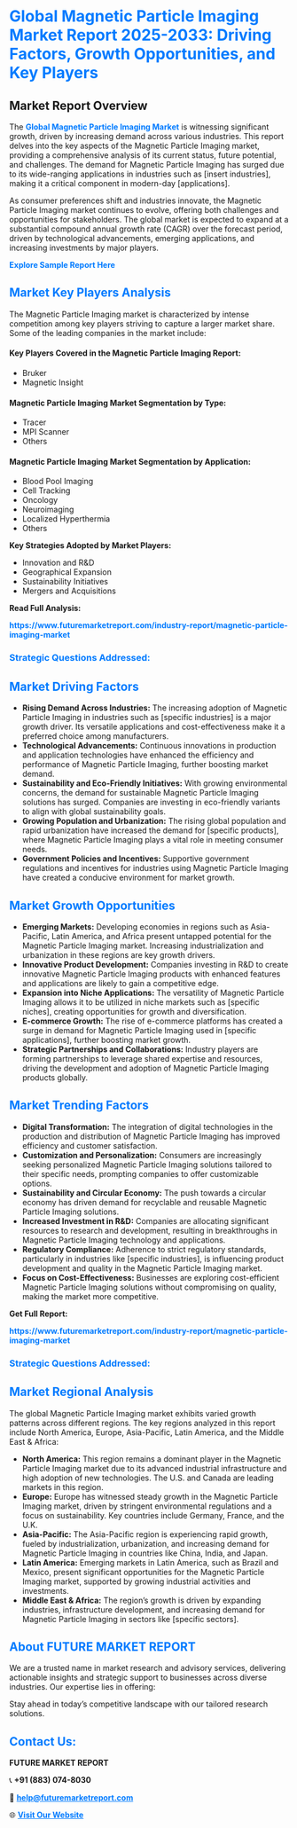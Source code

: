 <h1 style="color: #007BFF;">Global Magnetic Particle Imaging Market Report 2025-2033: Driving Factors, Growth Opportunities, and Key Players</h1>

<section id="overview">
<h2>Market Report Overview</h2>
<p>The <a href="https://www.futuremarketreport.com/industry-report/magnetic-particle-imaging-market" style="color: #007BFF; text-decoration: none;"><strong>Global Magnetic Particle Imaging Market</strong></a> is witnessing significant growth, driven by increasing demand across various industries. This report delves into the key aspects of the Magnetic Particle Imaging market, providing a comprehensive analysis of its current status, future potential, and challenges. The demand for Magnetic Particle Imaging has surged due to its wide-ranging applications in industries such as [insert industries], making it a critical component in modern-day [applications].</p>
<p>As consumer preferences shift and industries innovate, the Magnetic Particle Imaging market continues to evolve, offering both challenges and opportunities for stakeholders. The global market is expected to expand at a substantial compound annual growth rate (CAGR) over the forecast period, driven by technological advancements, emerging applications, and increasing investments by major players.</p>
</section>

<section id="overview">
<p><a href="https://www.futuremarketreport.com/request-sample/reportId=51935" style="color: #007BFF; text-decoration: none;"><strong>Explore Sample Report Here</strong></a></p>
</section>

<section id="key-players">
<h2 style="color: #007BFF;">Market Key Players Analysis</h2>
<p>The Magnetic Particle Imaging market is characterized by intense competition among key players striving to capture a larger market share. Some of the leading companies in the market include:</p>
<h4>Key Players Covered in the Magnetic Particle Imaging Report:</h4>
<ul><li>Bruker</li><li>Magnetic Insight</li></ul>
<h4>Magnetic Particle Imaging Market Segmentation by Type:</h4>
<ul><li>Tracer</li><li>MPI Scanner</li><li>Others</li></ul>

<h4>Magnetic Particle Imaging Market Segmentation by Application:</h4>
<ul><li>Blood Pool Imaging</li><li>Cell Tracking</li><li>Oncology</li><li>Neuroimaging</li><li>Localized Hyperthermia</li><li>Others</li></ul>
<p><strong>Key Strategies Adopted by Market Players:</strong></p>
<ul>
<li>Innovation and R&D</li>
<li>Geographical Expansion</li>
<li>Sustainability Initiatives</li>
<li>Mergers and Acquisitions</li>
</ul>
</section>

<section>
<p><strong>Read Full Analysis: </strong></p><a href="https://www.futuremarketreport.com/industry-report/magnetic-particle-imaging-market" style="color: #007BFF; text-decoration: none;"><strong>https://www.futuremarketreport.com/industry-report/magnetic-particle-imaging-market</strong></a>
<h3 style="color: #007BFF;">Strategic Questions Addressed:</h3>
</section>

<section id="driving-factors">
<h2 style="color: #007BFF;">Market Driving Factors</h2>
<ul>
<li><strong>Rising Demand Across Industries:</strong> The increasing adoption of Magnetic Particle Imaging in industries such as [specific industries] is a major growth driver. Its versatile applications and cost-effectiveness make it a preferred choice among manufacturers.</li>
<li><strong>Technological Advancements:</strong> Continuous innovations in production and application technologies have enhanced the efficiency and performance of Magnetic Particle Imaging, further boosting market demand.</li>
<li><strong>Sustainability and Eco-Friendly Initiatives:</strong> With growing environmental concerns, the demand for sustainable Magnetic Particle Imaging solutions has surged. Companies are investing in eco-friendly variants to align with global sustainability goals.</li>
<li><strong>Growing Population and Urbanization:</strong> The rising global population and rapid urbanization have increased the demand for [specific products], where Magnetic Particle Imaging plays a vital role in meeting consumer needs.</li>
<li><strong>Government Policies and Incentives:</strong> Supportive government regulations and incentives for industries using Magnetic Particle Imaging have created a conducive environment for market growth.</li>
</ul>
</section>

<section id="growth-opportunities">
<h2 style="color: #007BFF;">Market Growth Opportunities</h2>
<ul>
<li><strong>Emerging Markets:</strong> Developing economies in regions such as Asia-Pacific, Latin America, and Africa present untapped potential for the Magnetic Particle Imaging market. Increasing industrialization and urbanization in these regions are key growth drivers.</li>
<li><strong>Innovative Product Development:</strong> Companies investing in R&D to create innovative Magnetic Particle Imaging products with enhanced features and applications are likely to gain a competitive edge.</li>
<li><strong>Expansion into Niche Applications:</strong> The versatility of Magnetic Particle Imaging allows it to be utilized in niche markets such as [specific niches], creating opportunities for growth and diversification.</li>
<li><strong>E-commerce Growth:</strong> The rise of e-commerce platforms has created a surge in demand for Magnetic Particle Imaging used in [specific applications], further boosting market growth.</li>
<li><strong>Strategic Partnerships and Collaborations:</strong> Industry players are forming partnerships to leverage shared expertise and resources, driving the development and adoption of Magnetic Particle Imaging products globally.</li>
</ul>
</section>

<section id="trending-factors">
<h2 style="color: #007BFF;">Market Trending Factors</h2>
<ul>
<li><strong>Digital Transformation:</strong> The integration of digital technologies in the production and distribution of Magnetic Particle Imaging has improved efficiency and customer satisfaction.</li>
<li><strong>Customization and Personalization:</strong> Consumers are increasingly seeking personalized Magnetic Particle Imaging solutions tailored to their specific needs, prompting companies to offer customizable options.</li>
<li><strong>Sustainability and Circular Economy:</strong> The push towards a circular economy has driven demand for recyclable and reusable Magnetic Particle Imaging solutions.</li>
<li><strong>Increased Investment in R&D:</strong> Companies are allocating significant resources to research and development, resulting in breakthroughs in Magnetic Particle Imaging technology and applications.</li>
<li><strong>Regulatory Compliance:</strong> Adherence to strict regulatory standards, particularly in industries like [specific industries], is influencing product development and quality in the Magnetic Particle Imaging market.</li>
<li><strong>Focus on Cost-Effectiveness:</strong> Businesses are exploring cost-efficient Magnetic Particle Imaging solutions without compromising on quality, making the market more competitive.</li>
</ul>
</section>

<section>
<p><strong>Get Full Report: </strong></p><a href="https://www.futuremarketreport.com/industry-report/magnetic-particle-imaging-market" style="color: #007BFF; text-decoration: none;"><strong>https://www.futuremarketreport.com/industry-report/magnetic-particle-imaging-market</strong></a>
<h3 style="color: #007BFF;">Strategic Questions Addressed:</h3>
</section>


<section id="regional-analysis">
<h2 style="color: #007BFF;">Market Regional Analysis</h2>
<p>The global Magnetic Particle Imaging market exhibits varied growth patterns across different regions. The key regions analyzed in this report include North America, Europe, Asia-Pacific, Latin America, and the Middle East & Africa:</p>
<ul>
<li><strong>North America:</strong> This region remains a dominant player in the Magnetic Particle Imaging market due to its advanced industrial infrastructure and high adoption of new technologies. The U.S. and Canada are leading markets in this region.</li>
<li><strong>Europe:</strong> Europe has witnessed steady growth in the Magnetic Particle Imaging market, driven by stringent environmental regulations and a focus on sustainability. Key countries include Germany, France, and the U.K.</li>
<li><strong>Asia-Pacific:</strong> The Asia-Pacific region is experiencing rapid growth, fueled by industrialization, urbanization, and increasing demand for Magnetic Particle Imaging in countries like China, India, and Japan.</li>
<li><strong>Latin America:</strong> Emerging markets in Latin America, such as Brazil and Mexico, present significant opportunities for the Magnetic Particle Imaging market, supported by growing industrial activities and investments.</li>
<li><strong>Middle East & Africa:</strong> The region’s growth is driven by expanding industries, infrastructure development, and increasing demand for Magnetic Particle Imaging in sectors like [specific sectors].</li>
</ul>
</section>

<footer>
<h2 style="color: #007BFF;">About FUTURE MARKET REPORT</h2>
<p>We are a trusted name in market research and advisory services, delivering actionable insights and strategic support to businesses across diverse industries. Our expertise lies in offering:</p>

<p>Stay ahead in today’s competitive landscape with our tailored research solutions.</p>

<h2 style="color: #007BFF;">Contact Us:</h2>
<p><strong>FUTURE MARKET REPORT</strong></p>
<p>📞 <strong>+91 (883) 074-8030</strong></p>
<p>📧 <strong><a href="mailto:help@futuremarketreport.com" style="color: #007BFF;">help@futuremarketreport.com</a></strong></p>
<p>🌐 <strong><a href="https://www.futuremarketreport.com/" style="color: #007BFF;">Visit Our Website</a></strong></p>
</footer>